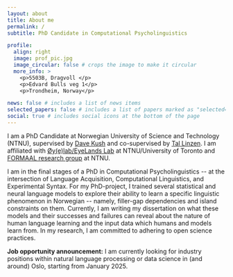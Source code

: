 ```yaml
---
layout: about
title: About me
permalink: /
subtitle: PhD Candidate in Computational Psycholinguistics

profile:
  align: right
  image: prof_pic.jpg
  image_circular: false # crops the image to make it circular
  more_info: >
    <p>5503B, Dragvoll </p>
    <p>Edvard Bulls veg 1</p>
    <p>Trondheim, Norway</p>

news: false # includes a list of news items
selected_papers: false # includes a list of papers marked as "selected={true}"
social: true # includes social icons at the bottom of the page
---
```


I am a PhD Candidate at Norwegian University of Science and Technology (NTNU), supervised by [Dave Kush](https://davewkush.github.io/) and co-supervised by [Tal Linzen](https://tallinzen.net/). I am affiliated with [Øy(e)lab/EyeLands Lab](https://davewkush.github.io/oeyelab.html) at NTNU/University of Toronto and [FORMAAL research group](https://www.ntnu.edu/isl/formaal) at NTNU. 

I am in the final stages of a PhD in Computational Psycholinguistics -- at the intersection of Language Acquisition, Computational Linguistics, and Experimental Syntax. For my PhD-project, I trained several statistical and neural language models to explore their ability to learn a specific linguistic phenomenon in Norwegian -- namely, filler-gap dependencies and island constraints on them. Currently, I am writing my dissertation on what these models and their successes and failures can reveal about the nature of human language learning and the input data which humans and models learn from. In my research, I am committed to adhering to open science practices.

**Job opportunity announcement:** I am currently looking for industry positions within natural language processing or data science in (and around) Oslo, starting from January 2025.